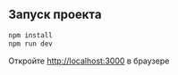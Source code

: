 ## Запуск проекта

```bash
npm install
npm run dev
```

Откройте
[http://localhost:3000](http://localhost:3000) в браузере
